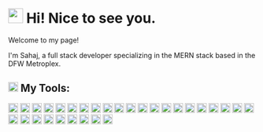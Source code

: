 # <img src="https://emojis.slackmojis.com/emojis/images/1531849430/4246/blob-sunglasses.gif?1531849430" width="30"/> Hi! Nice to see you.

<p>Welcome to my page!</p>
<p>I'm Sahaj, a full stack developer specializing in the MERN stack based in the DFW Metroplex.</p>

## <img src= "https://user-images.githubusercontent.com/19261513/128235794-989956b9-8f49-4d9f-b437-f1fca8447306.png" height="20"/> My Tools:
<p>
<img src = "https://img.shields.io/badge/python-%2314354C.svg?style=for-the-badge&logo=python&logoColor=white" height="20"/>
<img src = "https://img.shields.io/badge/c-%2300599C.svg?style=for-the-badge&logo=c&logoColor=white" height="20"/>
<img src = "https://img.shields.io/badge/c++-%2300599C.svg?style=for-the-badge&logo=c%2B%2B&logoColor=white" height="20"/>
<img src = "https://img.shields.io/badge/java-%23ED8B00.svg?style=for-the-badge&logo=java&logoColor=white" height="20"/>
<img src = "https://img.shields.io/badge/opencv-%23white.svg?style=for-the-badge&logo=opencv&logoColor=white" height="20"/>

<img src = "https://img.shields.io/badge/javascript-%23323330.svg?style=for-the-badge&logo=javascript&logoColor=%23F7DF1E" height="20"/>
<img src = "https://img.shields.io/badge/typescript-%23007ACC.svg?style=for-the-badge&logo=typescript&logoColor=white" height="20"/>
<img src = "https://img.shields.io/badge/html5-%23E34F26.svg?style=for-the-badge&logo=html5&logoColor=white" height="20"/>
<img src = "https://img.shields.io/badge/css3-%231572B6.svg?style=for-the-badge&logo=css3&logoColor=white" height="20"/>
<img src = "https://img.shields.io/badge/node.js-%2343853D.svg?style=for-the-badge&logo=node.js&logoColor=white" height="20"/>
<img src = "https://img.shields.io/badge/express.js-%23404d59.svg?style=for-the-badge&logo=express&logoColor=%2361DAFB" height="20"/>
<img src = "https://img.shields.io/badge/react-%2320232a.svg?style=for-the-badge&logo=react&logoColor=%2361DAFB" height="20"/>
<img src = "https://img.shields.io/badge/React_Router-CA4245?style=for-the-badge&logo=react-router&logoColor=white" height="20"/>
<img src = "https://img.shields.io/badge/react_native-%2320232a.svg?style=for-the-badge&logo=react&logoColor=%2361DAFB" height="20"/>
<img src = "https://img.shields.io/badge/bootstrap-%23563D7C.svg?style=for-the-badge&logo=bootstrap&logoColor=white" height="20"/>
<img src = "https://img.shields.io/badge/NPM-%23000000.svg?style=for-the-badge&logo=npm&logoColor=white" height="20"/>
<img src = "https://img.shields.io/badge/redux-%23593d88.svg?style=for-the-badge&logo=redux&logoColor=white" height="20"/>
<img src = "https://img.shields.io/badge/jquery-%230769AD.svg?style=for-the-badge&logo=jquery&logoColor=white" height="20"/>
<img src = "https://img.shields.io/badge/netlify-%23000000.svg?style=for-the-badge&logo=netlify&logoColor=#00C7B7" height="20"/>
<img src = "https://img.shields.io/badge/heroku-%23430098.svg?style=for-the-badge&logo=heroku&logoColor=white" height="20"/>

<img src = "https://img.shields.io/badge/adobe-%23FF0000.svg?style=for-the-badge&logo=adobe&logoColor=white" height="20"/>
<img src = "https://img.shields.io/badge/VIM-%2311AB00.svg?style=for-the-badge&logo=vim&logoColor=white" height="20"/>
<img src = "https://img.shields.io/badge/Eclipse-FE7A16.svg?style=for-the-badge&logo=Eclipse&logoColor=white" height="20"/>
<img src = "https://img.shields.io/badge/git-%23F05033.svg?style=for-the-badge&logo=git&logoColor=white" height="20"/>
<img src = "https://img.shields.io/badge/github-%23121011.svg?style=for-the-badge&logo=github&logoColor=white" height="20"/>
<img src = "https://img.shields.io/badge/bitbucket-%230047B3.svg?style=for-the-badge&logo=bitbucket&logoColor=white" height="20"/>
<img src = "https://img.shields.io/badge/GoogleCloud-%234285F4.svg?style=for-the-badge&logo=google-cloud&logoColor=white" height="20"/>
<img src = "https://img.shields.io/badge/firebase-%23039BE5.svg?style=for-the-badge&logo=firebase" height="20"/>

<img src = "https://img.shields.io/badge/mysql-%2300f.svg?style=for-the-badge&logo=mysql&logoColor=white" height="20"/>
<img src = "https://img.shields.io/badge/MongoDB-%234ea94b.svg?style=for-the-badge&logo=mongodb&logoColor=white" height="20"/>
</p>
